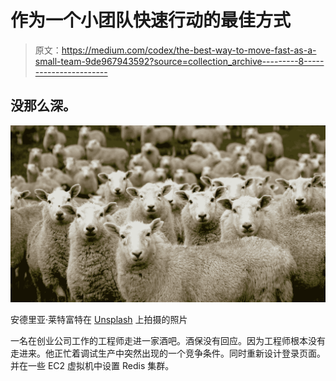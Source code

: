 # 作为一个小团队快速行动的最佳方式

> 原文：<https://medium.com/codex/the-best-way-to-move-fast-as-a-small-team-9de967943592?source=collection_archive---------8----------------------->

## 没那么深。

![](img/fe16d13bf4f09a333542a3e5f84a43b4.png)

安德里亚·莱特富特在 [Unsplash](https://unsplash.com?utm_source=medium&utm_medium=referral) 上拍摄的照片

一名在创业公司工作的工程师走进一家酒吧。酒保没有回应。因为工程师根本没有走进来。他正忙着调试生产中突然出现的一个竞争条件。同时重新设计登录页面。并在一些 EC2 虚拟机中设置 Redis 集群。